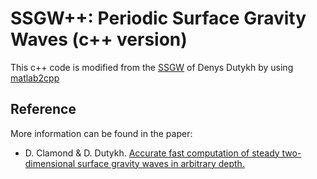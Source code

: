 # SSGW++: Periodic Surface Gravity Waves (c++ version)

This c++ code is modified from the [SSGW](https://github.com/dutykh/SSGW) of Denys Dutykh by using [matlab2cpp](https://github.com/jonathf/matlab2cpp)

## Reference 

More information can be found in the paper:

* D. Clamond & D. Dutykh. [Accurate fast computation of steady two-dimensional surface gravity waves in arbitrary depth.](https://www.cambridge.org/core/journals/journal-of-fluid-mechanics/article/accurate-fast-computation-of-steady-twodimensional-surface-gravity-waves-in-arbitrary-depth/7EE9C8794F7565272A12EB2F0C9DDF72)
